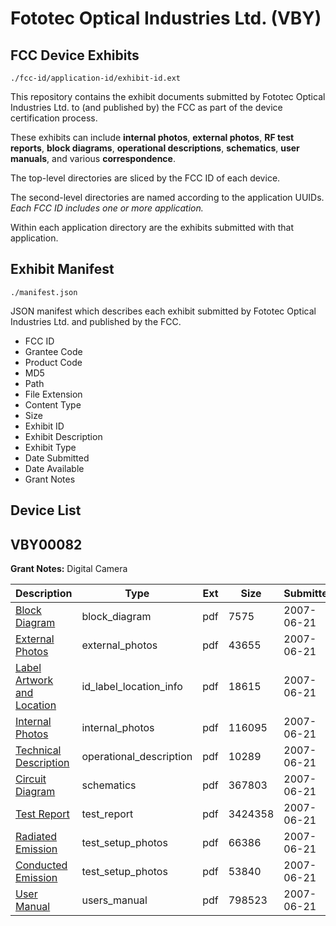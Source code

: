 # Fototec Optical Industries Ltd. (VBY)
## FCC Device Exhibits

```
./fcc-id/application-id/exhibit-id.ext
```

This repository contains the exhibit documents submitted by Fototec Optical Industries Ltd. to (and published by) the FCC as part of the device certification process.

These exhibits can include **internal photos**, **external photos**, **RF test reports**, **block diagrams**, **operational descriptions**, **schematics**, **user manuals**, and various **correspondence**.

The top-level directories are sliced by the FCC ID of each device.

The second-level directories are named according to the application UUIDs. *Each FCC ID includes one or more application.*

Within each application directory are the exhibits submitted with that application. 

## Exhibit Manifest

```
./manifest.json
```

JSON manifest which describes each exhibit submitted by Fototec Optical Industries Ltd. and published by the FCC.

- FCC ID
- Grantee Code
- Product Code
- MD5
- Path
- File Extension
- Content Type
- Size
- Exhibit ID
- Exhibit Description
- Exhibit Type
- Date Submitted
- Date Available
- Grant Notes

## Device List
## VBY00082
**Grant Notes:** Digital Camera

| Description | Type | Ext | Size | Submitted | Available |
| ----------- | ---- | --- | ---- | --------- | --------- |
| [Block Diagram](VBY00082/83f91091a2f6cfce3a656a5e02b5a1e2/806343.pdf) | block_diagram | pdf | 7575 | 2007-06-21 | 2007-06-21 |
| [External Photos](VBY00082/83f91091a2f6cfce3a656a5e02b5a1e2/806342.pdf) | external_photos | pdf | 43655 | 2007-06-21 | 2007-06-21 |
| [Label Artwork and Location](VBY00082/83f91091a2f6cfce3a656a5e02b5a1e2/806345.pdf) | id_label_location_info | pdf | 18615 | 2007-06-21 | 2007-06-21 |
| [Internal Photos](VBY00082/83f91091a2f6cfce3a656a5e02b5a1e2/806341.pdf) | internal_photos | pdf | 116095 | 2007-06-21 | 2007-06-21 |
| [Technical Description](VBY00082/83f91091a2f6cfce3a656a5e02b5a1e2/806339.pdf) | operational_description | pdf | 10289 | 2007-06-21 | 2007-06-21 |
| [Circuit Diagram](VBY00082/83f91091a2f6cfce3a656a5e02b5a1e2/806344.pdf) | schematics | pdf | 367803 | 2007-06-21 | 2007-06-21 |
| [Test Report](VBY00082/83f91091a2f6cfce3a656a5e02b5a1e2/806362.pdf) | test_report | pdf | 3424358 | 2007-06-21 | 2007-06-21 |
| [Radiated Emission](VBY00082/83f91091a2f6cfce3a656a5e02b5a1e2/806340.pdf) | test_setup_photos | pdf | 66386 | 2007-06-21 | 2007-06-21 |
| [Conducted Emission](VBY00082/83f91091a2f6cfce3a656a5e02b5a1e2/806347.pdf) | test_setup_photos | pdf | 53840 | 2007-06-21 | 2007-06-21 |
| [User Manual](VBY00082/83f91091a2f6cfce3a656a5e02b5a1e2/806346.pdf) | users_manual | pdf | 798523 | 2007-06-21 | 2007-06-21 |

